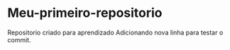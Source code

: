 # Meu-primeiro-repositorio
Repositorio criado para aprendizado
Adicionando nova linha para testar o commit.
